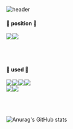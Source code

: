 ![header](https://capsule-render.vercel.app/api?type=waving&color=timeGradient&text=DPODW%20GitHub&animation=twinkling&fontSize=35&fontAlignY=40&fontAlign=70&height=250)

<h4>🔨 position 🔨</h4>
<div style="display:flex; flex-direction:row;">
<img src="https://img.shields.io/badge/web-0076D6?style=for-the-badge&logo=Internet Explorer&logoColor=white">
<img src="https://img.shields.io/badge/Back End-606060?style=for-the-badge&logo=bigbasket&logoColor=white">
  </div>
<br>
<br>
<br>

<h4>🔨 used 🔨</h4>
<div style="display:flex; flex-direction:row;">
<img src="https://img.shields.io/badge/JAVA-FF3333?style=for-the-badge&logo=CoffeeScript&logoColor=white">
<img src="https://img.shields.io/badge/Spring-6DB33F?style=for-the-badge&logo=Spring&logoColor=white">  <img src="https://img.shields.io/badge/SpringBoot-6DB33F?style=for-the-badge&logo=Spring Boot&logoColor=white">  <img src="https://img.shields.io/badge/Thymeleaf-005F0F?style=for-the-badge&logo=Thymeleaf&logoColor=white">  </div>
<div style="display:flex; flex-direction:row;">
<img src="https://img.shields.io/badge/JDBC Template-ED4242?style=for-the-badge&logo=BookStack&logoColor=white"> <img src="https://img.shields.io/badge/My Batis-ED4242?style=for-the-badge&logo=BookStack&logoColor=white">
</div>

<br>
<br>
<br>

![Anurag's GitHub stats](https://github-readme-stats.vercel.app/api?username=DPODW&show_icons=true&theme=radical)
